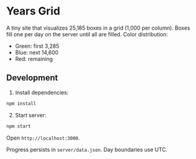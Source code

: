# Years Grid

A tiny site that visualizes 25,185 boxes in a grid (1,000 per column). Boxes fill one per day on the server until all are filled. Color distribution:

- Green: first 3,285
- Blue: next 14,600
- Red: remaining

## Development

1. Install dependencies:

```bash
npm install
```

2. Start server:

```bash
npm start
```

Open `http://localhost:3000`.

Progress persists in `server/data.json`. Day boundaries use UTC.


